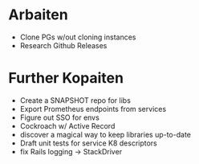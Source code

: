 # Arbaiten
- Clone PGs w/out cloning instances
- Research Github Releases

# Further Kopaiten
- Create a SNAPSHOT repo for libs
- Export Prometheus endpoints from services
- Figure out SSO for envs
- Cockroach w/ Active Record
- discover a magical way to keep libraries up-to-date
- Draft unit tests for service K8 descriptors
- fix Rails logging -> StackDriver
